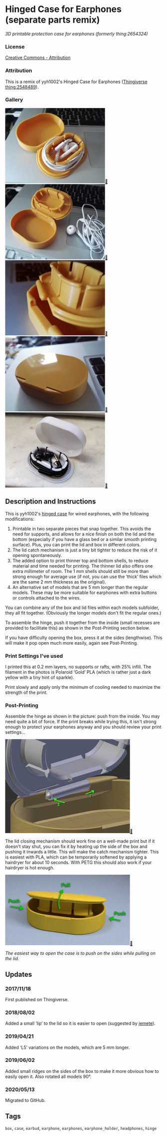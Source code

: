 # Hinged Case for Earphones (separate parts remix)
*3D printable protection case for earphones (formerly thing:2654324)*

### License
[Creative Commons - Attribution](https://creativecommons.org/licenses/by/4.0/)

### Attribution
This is a remix of yyh1002's Hinged Case for Earphones ([Thingiverse thing:2548489](https://www.thingiverse.com/thing:2548489)).

### Gallery

![Photo 1](thumbs/case1.jpg)[🔎](images/case1.jpg) ![Photo 2](thumbs/case2.jpg)[🔎](images/case2.jpg) ![Photo 3](thumbs/case3.jpg)[🔎](images/case3.jpg) ![Photo 4](thumbs/case4.jpg)[🔎](images/case4.jpg) ![Photo 5 - longer model](thumbs/case5.jpg)[🔎](images/case5.jpg)


## Description and Instructions

This is yyh1002's [hinged case](https://www.thingiverse.com/thing:2548489) for wired earphones, with the following modifications:

1. Printable in two separate pieces that snap together. This avoids the need for supports, and allows for a nice finish on both the lid and the bottom (especially if you have a glass bed or a similar smooth printing surface). Plus, you can print the lid and box in different colors.
2. The lid catch mechanism is just a tiny bit tighter to reduce the risk of it opening spontaneously.
3. The added option to print thinner top and bottom shells, to reduce material and time needed for printing. The thinner lid also offers one extra millimeter of room. The 1 mm shells should still be more than strong enough for average use (if not, you can use the ‘thick’ files which are the same 2 mm thickness as the original).
4. An alternative set of models that are 5 mm longer than the regular models. These may be more suitable for earphones with extra buttons or controls attached to the wires.

You can combine any of the box and lid files within each models subfolder, they all fit together. (Obviously the longer models don't fit the regular ones.)

To assemble the hinge, push it together from the inside (small recesses are provided to facilitate this) as shown in the Post-Printing section below.

If you have difficulty opening the box, press it at the sides (lengthwise). This will make it pop open much more easily, again see Post-Printing.


### Print Settings I've used

I printed this at 0.2 mm layers, no supports or rafts, with 25% infill. The filament in the photos is Polaroid ‘Gold’ PLA (which is rather just a dark yellow with a tiny hint of sparkle).

Print slowly and apply only the minimum of cooling needed to maximize the strength of the print.


### Post-Printing

Assemble the hinge as shown in the picture: push from the inside. You may need quite a bit of force. If the print breaks while trying this, it isn't strong enough to protect your earphones anyway and you should review your print settings…

![Hinge assembly](thumbs/hinge-assembly.jpg)[🔎](images/hinge-assembly.jpg)

The lid closing mechanism should work fine on a well-made print but if it doesn't stay shut, you can fix it by heating up the side of the box and pushing it inwards a little. This will make the catch mechanism tighter. This is easiest with PLA, which can be temporarily softened by applying a hairdryer for about 10 seconds. With PETG this should also work if your hairdryer is hot enough.

![Opening the case](thumbs/opening.jpg)[🔎](images/opening.jpg)

*The easiest way to open the case is to push on the sides while pulling on the lid.*


## Updates

### 2017/11/18
First published on Thingiverse.

### 2018/08/02
Added a small ‘lip’ to the lid so it is easier to open (suggested by [jemete](https://www.thingiverse.com/jemete)).

### 2019/04/21
Added ‘L5’ variations on the models, which are 5 mm longer.

### 2019/06/02
Added small ridges on the sides of the box to make it more obvious how to easily open it. Also rotated all models 90°.

### 2020/05/13
Migrated to GitHub.


## Tags
`box`, `case`, `earbud`, `earphone`, `earphones`, `earphone_holder`, `headphones`, `hinge`
